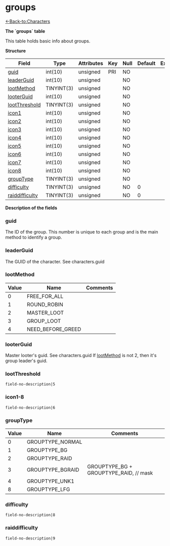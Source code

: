 # groups

[<-Back-to:Characters](database-characters.md)

**The \`groups\` table**

This table holds basic info about groups.

**Structure**

| Field                | Type       | Attributes | Key | Null | Default | Extra | Comment |
|----------------------|------------|------------|-----|------|---------|-------|---------|
| [guid][1]            | int(10)    | unsigned   | PRI | NO   |         |       |         |
| [leaderGuid][2]      | int(10)    | unsigned   |     | NO   |         |       |         |
| [lootMethod][3]      | TINYINT(3) | unsigned   |     | NO   |         |       |         |
| [looterGuid][4]      | int(10)    | unsigned   |     | NO   |         |       |         |
| [lootThreshold][5]   | TINYINT(3) | unsigned   |     | NO   |         |       |         |
| [icon1][6]           | int(10)    | unsigned   |     | NO   |         |       |         |
| [icon2][7]           | int(10)    | unsigned   |     | NO   |         |       |         |
| [icon3][8]           | int(10)    | unsigned   |     | NO   |         |       |         |
| [icon4][9]           | int(10)    | unsigned   |     | NO   |         |       |         |
| [icon5][10]          | int(10)    | unsigned   |     | NO   |         |       |         |
| [icon6][11]          | int(10)    | unsigned   |     | NO   |         |       |         |
| [icon7][12]          | int(10)    | unsigned   |     | NO   |         |       |         |
| [icon8][13]          | int(10)    | unsigned   |     | NO   |         |       |         |
| [groupType][14]      | TINYINT(3) | unsigned   |     | NO   |         |       |         |
| [difficulty][15]     | TINYINT(3) | unsigned   |     | NO   | 0       |       |         |
| [raiddifficulty][16] | TINYINT(3) | unsigned   |     | NO   | 0       |       |         |

[1]: #guid
[2]: #leaderguid
[3]: #lootmethod
[4]: #looterguid
[5]: #lootthreshold
[6]: #icon1
[7]: #icon2
[8]: #icon3
[9]: #icon4
[10]: #icon5
[11]: #icon6
[12]: #icon7
[13]: #icon8
[14]: #grouptype
[15]: #difficulty
[16]: #raiddifficulty

**Description of the fields**

### guid

The ID of the group. This number is unique to each group and is the main method to identify a group.

### leaderGuid

The GUID of the character. See characters.guid

### lootMethod

| Value | Name              | Comments |
|-------|-------------------|----------|
| 0     | FREE_FOR_ALL      |          |
| 1     | ROUND_ROBIN       |          |
| 2     | MASTER_LOOT       |          |
| 3     | GROUP_LOOT        |          |
| 4     | NEED_BEFORE_GREED |          |

### looterGuid

Master looter's guid. See characters.guid
If [lootMethod](#groups-lootMethod) is not 2, then it's group leader's guid.

### lootThreshold

`field-no-description|5`

### icon1-8

`field-no-description|6`

### groupType

| Value | Name             | Comments                               |
|-------|------------------|----------------------------------------|
| 0     | GROUPTYPE_NORMAL |                                        |
| 1     | GROUPTYPE_BG     |                                        |
| 2     | GROUPTYPE_RAID   |                                        |
| 3     | GROUPTYPE_BGRAID | GROUPTYPE_BG + GROUPTYPE_RAID, // mask |
| 4     | GROUPTYPE_UNK1   |                                        |
| 8     | GROUPTYPE_LFG    |                                        |

### difficulty

`field-no-description|8`

### raiddifficulty

`field-no-description|9`
